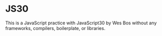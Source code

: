# JS30
This is a JavaScript practice with JavaScript30 by Wes Bos without any frameworks, compilers, boilerplate, or libraries.
